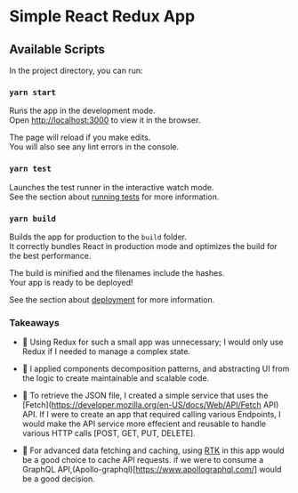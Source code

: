 # Simple React Redux App

## Available Scripts

In the project directory, you can run:

### `yarn start`

Runs the app in the development mode.\
Open [http://localhost:3000](http://localhost:3000) to view it in the browser.

The page will reload if you make edits.\
You will also see any lint errors in the console.

### `yarn test`

Launches the test runner in the interactive watch mode.\
See the section about [running tests](https://facebook.github.io/create-react-app/docs/running-tests) for more information.

### `yarn build`

Builds the app for production to the `build` folder.\
It correctly bundles React in production mode and optimizes the build for the best performance.

The build is minified and the filenames include the hashes.\
Your app is ready to be deployed!

See the section about [deployment](https://facebook.github.io/create-react-app/docs/deployment) for more information.

### Takeaways
- 📌 Using Redux for such a small app was unnecessary; I would only use Redux if I needed to manage a complex state.

- 📌 I applied components decomposition patterns, and abstracting UI from the logic to create maintainable and scalable code.

- 📌 To retrieve the JSON file, I created a simple service that uses the [Fetch](https://developer.mozilla.org/en-US/docs/Web/API/Fetch API) API. If I were to create an app that required calling various Endpoints, I would make the API service more effecient and reusable to handle various HTTP calls [POST, GET, PUT, DELETE].

- 📌 For advanced data fetching and caching, using [RTK](https://redux-toolkit.js.org/rtk-query/overview) in this app would be a good choice to cache API requests. if we were to consume a GraphQL API,(Apollo-graphql)[https://www.apollographql.com/] would be a good decision. 


